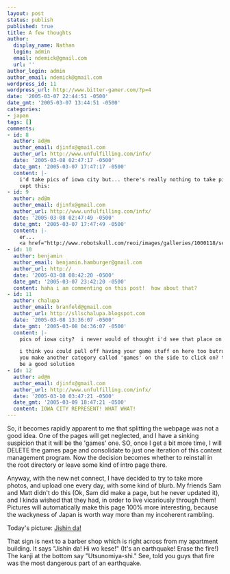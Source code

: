 ```yaml
---
layout: post
status: publish
published: true
title: A few thoughts
author:
  display_name: Nathan
  login: admin
  email: ndemick@gmail.com
  url: ''
author_login: admin
author_email: ndemick@gmail.com
wordpress_id: 11
wordpress_url: http://www.bitter-gamer.com/?p=4
date: '2005-03-07 22:44:51 -0500'
date_gmt: '2005-03-07 13:44:51 -0500'
categories:
- japan
tags: []
comments:
- id: 8
  author: ad@m
  author_email: djinfx@gmail.com
  author_url: http://www.unfulfilling.com/infx/
  date: '2005-03-08 02:47:17 -0500'
  date_gmt: '2005-03-07 17:47:17 -0500'
  content: |-
    i'd take pics of iowa city but... there's really nothing to take pictures of.
    cept this:
- id: 9
  author: ad@m
  author_email: djinfx@gmail.com
  author_url: http://www.unfulfilling.com/infx/
  date: '2005-03-08 02:47:49 -0500'
  date_gmt: '2005-03-07 17:47:49 -0500'
  content: |-
    er...
    <a href="http://www.robotskull.com/reoi/images/galleries/1000118/send%20rape.jpg" rel="nofollow">pic</a>
- id: 10
  author: benjamin
  author_email: benjamin.hamburger@gmail.com
  author_url: http://
  date: '2005-03-08 08:42:20 -0500'
  date_gmt: '2005-03-07 23:42:20 -0500'
  content: haha i am commenting on this post!  how about that?
- id: 11
  author: chalupa
  author_email: branfeld@gmail.com
  author_url: http://sllschalupa.blogspot.com
  date: '2005-03-08 13:36:07 -0500'
  date_gmt: '2005-03-08 04:36:07 -0500'
  content: |-
    pics of iowa city?  i never would of thought i'd see that place on here....

    i think you could pull off having your game stuff on here too butros. could 
    you make another category called 'games' on the side to click on? that might 
    be a good solution
- id: 12
  author: ad@m
  author_email: djinfx@gmail.com
  author_url: http://www.unfulfilling.com/infx/
  date: '2005-03-10 03:47:21 -0500'
  date_gmt: '2005-03-09 18:47:21 -0500'
  content: IOWA CITY REPRESENT! WHAT WHAT!
---
```

So, it becomes rapidly apparent to me that splitting the webpage was not a good 
idea. One of the pages will get neglected, and I have a sinking suspicion that 
it will be the 'games' one. SO, once I get a bit more time, I will DELETE the 
games page and consolidate to just one iteration of this content management 
program. Now the decision becomes whether to reinstall in the root directory or 
leave some kind of intro page there.

Anyway, with the new net connect, I have decided to try to take more photos, and 
upload one every day, with some kind of blurb. My friends Sam and Matt didn't do 
this (Ok, Sam did make a page, but he never updated it), and I kinda wished that 
they had, in order to live vicariously through them! Pictures will automatically 
make this page 100% more interesting, because the wackyness of Japan is worth 
way more than my incoherent rambling.

Today's picture: [Jishin da!](/images/more_japan/jishinda.jpg)

That sign is next to a barber shop which is right across from my apartment 
building. It says "Jishin da! Hi wo kese!" (It's an earthquake! Erase the fire!) 
The kanji at the bottom say "Utsunomiya-shi." See, told you guys that fire was 
the most dangerous part of an earthquake.
